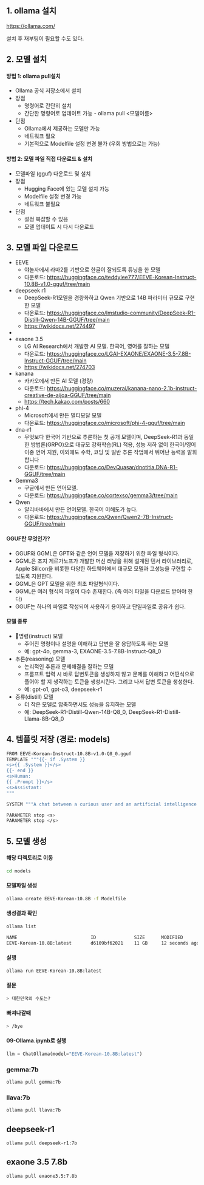 
## 1. ollama 설치
https://ollama.com/

설치 후 재부팅이 필요할 수도 있다.

## 2. 모델 설치

#### 방법 1: ollama pull설치
- Ollama 공식 저장소에서 설치
- 장점
	- 명령어로 간단히 설치
	- 간단한 명령어로 업데이트 가능 - ollama pull <모델이름>
- 단점
	- Ollama에서 제공하는 모델만 가능
	- 네트워크 필요
	- 기본적으로 Modelfile 설정 변경 불가 (우회 방법으로는 가능)

#### 방법 2: 모델 파일 직접 다운로드 & 설치
- 모델파일 (gguf) 다운로드 및 설치
- 장점
	- Hugging Face에 있는 모델 설치 가능
	- Modelfile 설정 변경 가능
	- 네트워크 불필요
- 단점
	- 설정 복잡할 수 있음
	- 모델 업데이트 시 다시 다운로드
	




## 3. 모델 파일 다운로드
 - EEVE
	 - 야놀자에서 라마2를 기반으로 한글이 잘되도록 튜닝을 한 모델
	 - 다운로드: https://huggingface.co/teddylee777/EEVE-Korean-Instruct-10.8B-v1.0-gguf/tree/main
- deepseek r1
	- DeepSeek-R1모델을 경량화하고 Qwen 기반으로 14B 파라미터 규모로 구현한 모델
	- 다운로드: https://huggingface.co/lmstudio-community/DeepSeek-R1-Distill-Qwen-14B-GGUF/tree/main
	- https://wikidocs.net/274497
- 
- exaone 3.5
	- LG AI Research에서 개발한 AI 모델. 한국어, 영어를 잘하는 모델
	- 다운로드: https://huggingface.co/LGAI-EXAONE/EXAONE-3.5-7.8B-Instruct-GGUF/tree/main
	- https://wikidocs.net/274703
-  kanana
	- 카카오에서 만든 AI 모델 (경량)
	- 다운로드: https://huggingface.co/muzerai/kanana-nano-2.1b-instruct-creative-de-aijoa-GGUF/tree/main
	- https://tech.kakao.com/posts/660
- phi-4
	- Microsoft에서 만든 멀티모달 모델
	- 다운로드: https://huggingface.co/microsoft/phi-4-gguf/tree/main
- dna-r1
	- 무엇보다 한국어 기반으로 추론하는 첫 공개 모델이며, DeepSeek-R1과 동일한 방법론(GRPO)으로 대규모 강화학습(RL) 적용, 성능 저하 없이 한국어/영어 이중 언어 지원, 이외에도 수학, 코딩 및 일반 추론 작업에서 뛰어난 능력을 발휘합니다
	- 다운로드: https://huggingface.co/DevQuasar/dnotitia.DNA-R1-GGUF/tree/main
- Gemma3
	- 구글에서 만든 언어모델. 
	- 다운로드: https://huggingface.co/cortexso/gemma3/tree/main
- Qwen
	- 알리바바에서 만든 언어모델. 한국어 이해도가 높다.
	- 다운로드: https://huggingface.co/Qwen/Qwen2-7B-Instruct-GGUF/tree/main


#### GGUF란 무엇인가?

- GGUF와 GGML은 GPT와 같은 언어 모델을 저장하기 위한 파일 형식이다.
- GGML은 조지 게르가노프가 개발한 머신 러닝을 위해 설계된 텐서 라이브러리로, Apple Silicon을 비롯한 다양한 하드웨어에서 대규모 모델과 고성능을 구현할 수 있도록 지원한다.
- GGML은 GPT 모델을 위한 최초 파일형식이다.
- GGML은 여러 형식의 파일이 다수 존재한다. (즉 여러 파일을 다운로드 받아야 한다)
- GGUF는 하나의 파일로 작성되어 사용하기 용이하고 단일파일로 공유가 쉽다.

#### 모델 종류
- 명령(instruct) 모델
	- 주어진 명령이나 설명을 이해하고 답변을 잘 응답하도록 하는 모델
	- 예: gpt-4o, gemma-3, EXAONE-3.5-7.8B-Instruct-Q8_0
- 추론(reasoning) 모델
	- 논리적인 추론과 문제해결을 잘하는 모델
	- 프롬프트 입력 시 바로 답변토큰을 생성하지 않고 문제를 이해하고 어떤식으로 풀어야 할 지 생각하는 토큰을 생성시킨다. 그리고 나서 답변 토큰을 생성한다.
	- 예: gpt-o1, gpt-o3, deepseek-r1
- 증류(distill) 모델
	- 더 작은 모델로 압축하면서도 성능을 유지하는 모델
	- 예: DeepSeek-R1-Distill-Qwen-14B-Q8_0, DeepSeek-R1-Distill-Llama-8B-Q8_0


## 4. 템플릿 저장 (경로: models)
```bash
FROM EEVE-Korean-Instruct-10.8B-v1.0-Q8_0.gguf
TEMPLATE """{{- if .System }}
<s>{{ .System }}</s>
{{- end }}
<s>Human:
{{ .Prompt }}</s>
<s>Assistant:
"""

SYSTEM """A chat between a curious user and an artificial intelligence assistant. The assistant gives helpful, detailed, and polite answers to the user's questions."""

PARAMETER stop <s>
PARAMETER stop </s>
```


## 5. 모델 생성

#### 해당 디렉토리로 이동
```bash
cd models
```

#### 모델파일 생성
```bash
ollama create EEVE-Korean-10.8B -f Modelfile
```

#### 생성결과 확인
```bash
ollama list

NAME                           ID              SIZE      MODIFIED       
EEVE-Korean-10.8B:latest       d6109bf62021    11 GB     12 seconds ago 
```

#### 실행
```bash
ollama run EEVE-Korean-10.8B:latest
```

#### 질문
```bash
> 대한민국의 수도는?
```


#### 빠져나갈때
```bash
> /bye
```


#### 09-Ollama.ipynb로 실행
```python
llm = ChatOllama(model="EEVE-Korean-10.8B:latest")
```





### gemma:7b
```bash
ollama pull gemma:7b
```

### llava:7b
```bash
ollama pull llava:7b
```


## deepseek-r1

```bash
ollama pull deepseek-r1:7b
```


## exaone 3.5 7.8b
```bash
ollama pull exaone3.5:7.8b
```

